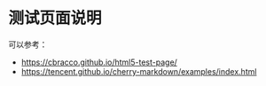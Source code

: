 # 测试页面说明

可以参考：

- <https://cbracco.github.io/html5-test-page/>
- <https://tencent.github.io/cherry-markdown/examples/index.html>
